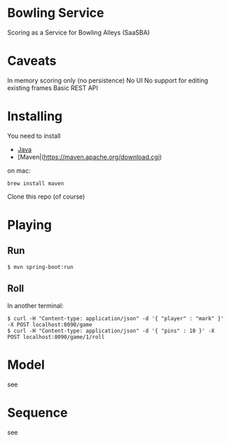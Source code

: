 # Bowling Service

Scoring as a Service for Bowling Alleys  (SaaSBA)

# Caveats

In memory scoring only (no persistence)
No UI
No support for editing existing frames
Basic REST API

# Installing

You need to install 

- [Java](http://www.oracle.com/technetwork/java/javase/downloads/jdk8-downloads-2133151.html)
- [Maven|(https://maven.apache.org/download.cgi)

on mac:

```
brew install maven
```

Clone this repo (of course)

# Playing

## Run
```
$ mvn spring-boot:run
```
## Roll

In another terminal: 
```
$ curl -H "Content-type: application/json" -d '{ "player" : "mark" }' -X POST localhost:8090/game
$ curl -H "Content-type: application/json" -d '{ "pins" : 10 }' -X POST localhost:8090/game/1/roll
```

# Model

see


# Sequence 

see 
